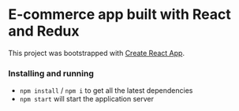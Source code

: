 # E-commerce app built with React and Redux

This project was bootstrapped with [Create React App](https://github.com/facebook/create-react-app).

### Installing and running

- `npm install` / `npm i` to get all the latest dependencies
- `npm start` will start the application server
